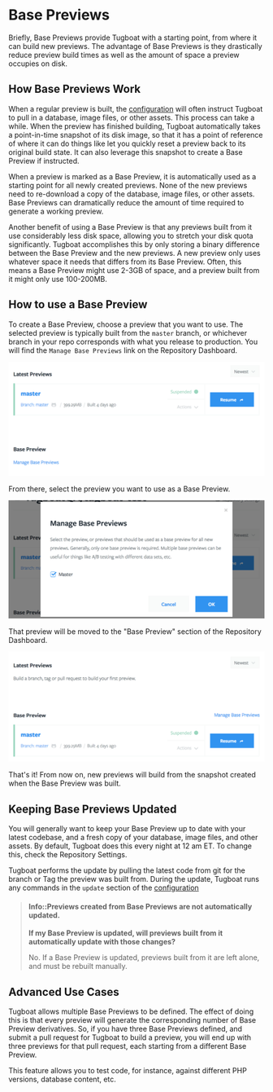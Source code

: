 # Base Previews

Briefly, Base Previews provide Tugboat with a starting point, from where it can
build new previews. The advantage of Base Previews is they drastically reduce
preview build times as well as the amount of space a preview occupies on disk.

## How Base Previews Work

When a regular preview is built, the
[configuration](../../configuring-tugboat/index.md) will often instruct Tugboat
to pull in a database, image files, or other assets. This process can take a
while. When the preview has finished building, Tugboat automatically takes a
point-in-time snapshot of its disk image, so that it has a point of reference of
where it can do things like let you quickly reset a preview back to its original
build state. It can also leverage this snapshot to create a Base Preview if
instructed.

When a preview is marked as a Base Preview, it is automatically used as a
starting point for all newly created previews. None of the new previews need to
re-download a copy of the database, image files, or other assets. Base Previews
can dramatically reduce the amount of time required to generate a working
preview.

Another benefit of using a Base Preview is that any previews built from it use
considerably less disk space, allowing you to stretch your disk quota
significantly. Tugboat accomplishes this by only storing a binary difference
between the Base Preview and the new previews. A new preview only uses whatever
space it needs that differs from its Base Preview. Often, this means a Base
Preview might use 2-3GB of space, and a preview built from it might only use
100-200MB.

## How to use a Base Preview

To create a Base Preview, choose a preview that you want to use. The selected
preview is typically built from the `master` branch, or whichever branch in your
repo corresponds with what you release to production. You will find the
`Manage Base Previews` link on the Repository Dashboard.

![Base Preview Selection](_images/base-preview-before.png)

From there, select the preview you want to use as a Base Preview.

![Base Preview Selection](_images/base-preview-select.png)

That preview will be moved to the "Base Preview" section of the Repository
Dashboard.

![Base Preview Selection](_images/base-preview-after.png)

That's it! From now on, new previews will build from the snapshot created when
the Base Preview was built.

## Keeping Base Previews Updated

You will generally want to keep your Base Preview up to date with your latest
codebase, and a fresh copy of your database, image files, and other assets. By
default, Tugboat does this every night at 12 am ET. To change this, check the
Repository Settings.

Tugboat performs the update by pulling the latest code from git for the branch
or Tag the preview was built from. During the update, Tugboat runs any commands
in the `update` section of the
[configuration](../../configuring-tugboat/index.md)

> #### Info::Previews created from Base Previews are not automatically updated.
>
> **If my Base Preview is updated, will previews built from it automatically
> update with those changes?**
>
> No. If a Base Preview is updated, previews built from it are left alone, and
> must be rebuilt manually.

## Advanced Use Cases

Tugboat allows multiple Base Previews to be defined. The effect of doing this is
that every preview will generate the corresponding number of Base Preview
derivatives. So, if you have three Base Previews defined, and submit a pull
request for Tugboat to build a preview, you will end up with three previews for
that pull request, each starting from a different Base Preview.

This feature allows you to test code, for instance, against different PHP
versions, database content, etc.
